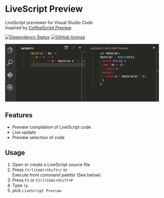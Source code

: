# LiveScript Preview
LiveScript previewer for Visual Studio Code.  
Inspired by [CoffeeScript Preview](https://github.com/dcbarrett/vscode-coffeescript-preview).

[![Dependency Status][dependency-img]][dependency-url]
[![GitHub license][license-img]][license-url]

![LiveScript Preview Sample](./livescript-preview-sample.png)

## Features

* Preview compilation of LiveScript code
* Live update
* Preview selection of code

## Usage

1. Open or create a LiveScript source file
1. Press `Ctrl(Cmd)+Shift+/` or<br>Execute from command palette (See below)
  1. Press `F1` or `Ctrl(Cmd)+Shift+P`
  1. Type `lp`
  1. pick `LiveScript Preview`

[dependency-img]: https://gemnasium.com/badges/github.com/eheitherd/vscode-livescript-preview.svg
[dependency-url]: https://gemnasium.com/github.com/eheitherd/vscode-livescript-preview
[license-img]: https://img.shields.io/badge/license-MIT-blue.svg
[license-url]: https://raw.githubusercontent.com/eheitherd/vscode-livescript-preview/master/LICENSE
